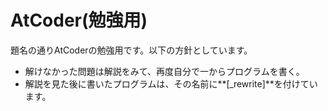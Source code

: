 # AtCoder(勉強用)  
題名の通りAtCoderの勉強用です。以下の方針としています。  
- 解けなかった問題は解説をみて、再度自分で一からプログラムを書く。  
- 解説を見た後に書いたプログラムは、その名前に**[_rewrite]**を付けています。
